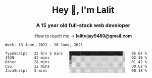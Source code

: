 <h1 align="center">Hey 👋, I'm Lalit</h1>
<h3 align="center">A 15 year old full-stack web developer</h3>

<p align="center">How to reach me → <strong>lalitvijay9480@gmail.com</strong></p>

<!--START_SECTION:waka-->
```text
Week: 13 June, 2021 - 20 June, 2021

TypeScript   32 hrs 5 mins   ████████████████████████░   95.64 % 
JSON         42 mins         ▓░░░░░░░░░░░░░░░░░░░░░░░░   02.10 % 
Other        28 mins         ▒░░░░░░░░░░░░░░░░░░░░░░░░   01.42 % 
CSS          12 mins         ░░░░░░░░░░░░░░░░░░░░░░░░░   00.62 % 
JavaScript   3 mins          ░░░░░░░░░░░░░░░░░░░░░░░░░   00.18 % 
```
<!--END_SECTION:waka-->
